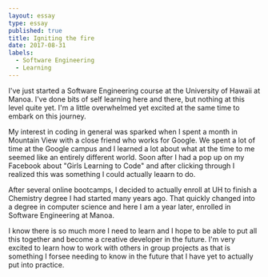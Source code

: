 ```yaml
---
layout: essay
type: essay
published: true
title: Igniting the fire
date: 2017-08-31
labels:
  - Software Engineering
  - Learning
---
```


I've just started a Software Engineering course at the University of Hawaii at Manoa.
I've done bits of self learning here and there, but nothing at this level quite yet. 
I'm a little overwhelmed yet excited at the same time to embark on this journey.

My interest in coding in general was sparked when I spent a month in Mountain View with a close friend who
works for Google.  We spent a lot of time at the Google campus and I learned a lot about what at the time
to me seemed like an entirely different world.  Soon after I had a pop up on my Facebook about "Girls Learning to Code" and after clicking through I realized this was something I could actually leaarn to do. 

After several online bootcamps, I decided to actually enroll at UH to finish a Chemistry degree I had started many years ago. That quickly changed into a degree in computer science and here I am a year later, enrolled in Software Engineering at Manoa.

I know there is so much more I need to learn and I hope to be able to put all this together and become a creative developer in the future. I'm very excited to learn how to work with others in group projects as that is something I forsee needing to know in the future that I have yet to actually put into practice.
